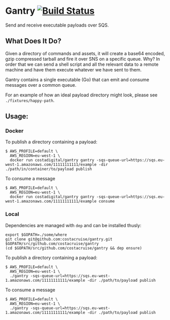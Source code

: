 # Gantry [![Build Status](https://travis-ci.org/costacruise/gantry.svg?branch=master)](https://travis-ci.org/costacruise/gantry)

Send and receive executable payloads over SQS.

## What Does It Do?

Given a directory of commands and assets, it will create a base64 encoded, gzip
compressed tarball and fire it over SNS on a specific queue. Why? In order that
we can send a shell script and all the relevant data to a remote machine and
have them execute whatever we have sent to them.

Gantry contains a single executable (Go) that can emit and consume messages
over a common queue.

For an example of how an ideal payload directory might look, please see
`./fixtures/happy-path`.

## Usage:

### Docker

To publish a directory containing a payload:

    $ AWS_PROFILE=default \
      AWS_REGION=eu-west-1 \
      docker run costadigital/gantry gantry -sqs-queue-url=https://sqs.eu-west-1.amazonaws.com/11111111111/example -dir ./path/in/container/to/payload publish

To consume a message

    $ AWS_PROFILE=default \
      AWS_REGION=eu-west-1 \
      docker run costadigital/gantry gantry -sqs-queue-url=https://sqs.eu-west-1.amazonaws.com/11111111111/example consume

### Local
Dependencies are managed with `dep` and can be installed thusly:

    export $GOPATH=./some/where
    git clone git@github.com:costacruise/gantry.git $GOPATH/src/github.com/costacruise/gantry
    (cd $GOPATH/src/github.com/costacruise/gantry && dep ensure)

To publish a directory containing a payload:

    $ AWS_PROFILE=default \
      AWS_REGION=eu-west-1 \
      ./gantry -sqs-queue-url=https://sqs.eu-west-1.amazonaws.com/11111111111/example -dir ./path/to/payload publish

To consume a message

    $ AWS_PROFILE=default \
      AWS_REGION=eu-west-1 \
      ./gantry -sqs-queue-url=https://sqs.eu-west-1.amazonaws.com/11111111111/example -dir ./path/to/payload publish

